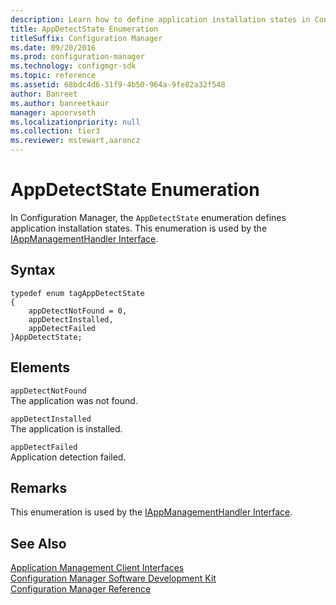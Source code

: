 ```yaml
---
description: Learn how to define application installation states in Configuration Manager using AppDetectState enumeration.
title: AppDetectState Enumeration
titleSuffix: Configuration Manager
ms.date: 09/20/2016
ms.prod: configuration-manager
ms.technology: configmgr-sdk
ms.topic: reference
ms.assetid: 68bdc4d6-31f9-4b50-964a-9fe82a32f548
author: Banreet
ms.author: banreetkaur
manager: apoorvseth
ms.localizationpriority: null
ms.collection: tier3
ms.reviewer: mstewart,aaroncz 
---
```

# AppDetectState Enumeration
In Configuration Manager, the `AppDetectState` enumeration defines application installation states. This enumeration is used by the [IAppManagementHandler Interface](../../../../../develop/reference/core/clients/client-classes/iappmanagementhandler-interface.md).  

## Syntax  

```  
typedef enum tagAppDetectState  
{  
    appDetectNotFound = 0,   
    appDetectInstalled,   
    appDetectFailed  
}AppDetectState;  

```  

## Elements  
 `appDetectNotFound`  
 The application was not found.  

 `appDetectInstalled`  
 The application is installed.  

 `appDetectFailed`  
 Application detection failed.  

## Remarks  
 This enumeration is used by the [IAppManagementHandler Interface](../../../../../develop/reference/core/clients/client-classes/iappmanagementhandler-interface.md).  

## See Also  
 [Application Management Client Interfaces](../../../../../develop/reference/core/clients/client-classes/application-management-client-interfaces.md)   
 [Configuration Manager Software Development Kit](../../../../../develop/core/misc/system-center-configuration-manager-sdk.md)   
 [Configuration Manager Reference](../../../../../develop/reference/configuration-manager-reference.md)
